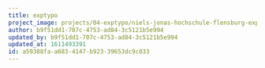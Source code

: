 ```yaml
---
title: exptypo
project_image: projects/04-exptypo/niels-jonas-hochschule-flensburg-experimentelle-typografie.jpg
author: b9f51dd1-707c-4753-ad84-3c5121b5e994
updated_by: b9f51dd1-707c-4753-ad84-3c5121b5e994
updated_at: 1611493391
id: a59388fa-a683-4147-b923-39653dc9c033
---
```

